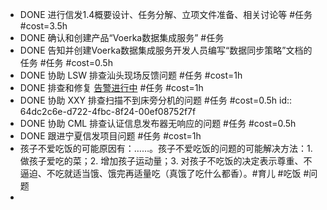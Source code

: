 - DONE 进行信发1.4概要设计、任务分解、立项文件准备、相关讨论等 #任务 #cost=3.5h
- DONE 确认和创建产品“Voerka数据集成服务” #任务
- DONE 告知并创建Voerka数据集成服务开发人员编写“数据同步策略”文档的任务 #任务 #cost=0.5h
- DONE 协助 LSW 排查汕头现场反馈问题 #任务 #cost=1h
- DONE 排查和修复 [告警进行中](http://192.168.38.165:81/zentao/bug-view-11154.html ) #任务 #cost=1h
- DONE 协助 XXY 排查扫描不到床旁分机的问题 #任务 #cost=0.5h
  id:: 64dc2c6e-d722-4fbc-8f24-00ef08752f7f
- DONE 协助 CML 排查认证信息发布器无响应的问题 #任务 #cost=0.5h
- DONE 跟进宁夏信发项目问题 #任务 #cost=1h
- 孩子不爱吃饭的可能原因有：……。孩子不爱吃饭的问题的可能解决方法：1. 做孩子爱吃的菜；2. 增加孩子运动量；3. 对孩子不吃饭的决定表示尊重、不逼迫、不吃就适当饿、饿完再适量吃（真饿了吃什么都香）。#育儿 #吃饭 #问题
-